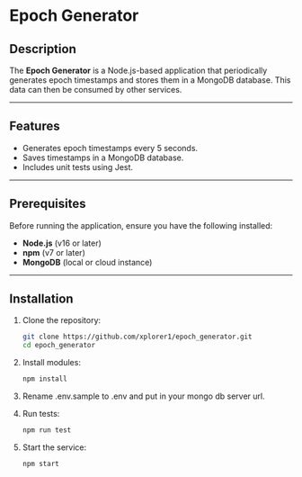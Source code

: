 # Epoch Generator

## Description
The **Epoch Generator** is a Node.js-based application that periodically generates epoch timestamps and stores them in a MongoDB database. This data can then be consumed by other services.

---

## Features
- Generates epoch timestamps every 5 seconds.
- Saves timestamps in a MongoDB database.
- Includes unit tests using Jest.

---

## Prerequisites
Before running the application, ensure you have the following installed:
- **Node.js** (v16 or later)
- **npm** (v7 or later)
- **MongoDB** (local or cloud instance)

---

## Installation
1. Clone the repository:
   ```bash
   git clone https://github.com/xplorer1/epoch_generator.git
   cd epoch_generator

2. Install modules:
    ```bash
    npm install
   
3. Rename .env.sample to .env and put in your mongo db server url.

4. Run tests:
    ```bash
   npm run test

5. Start the service:
    ```bash
   npm start
